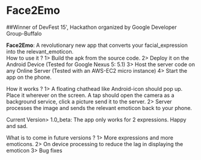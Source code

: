 # Face2Emo
##Winner of DevFest 15', Hackathon organized by Google Developer Group-Buffalo

**Face2Emo**: A revolutionary new app that converts your facial_expression into the relevant_emoticon. </br>
How to use it ?
1> Build the apk from the source code.
2> Deploy it on the Android Device (Tested for Google Nexus 5: 5.1)
3> Host the server code on any Online Server (Tested with an AWS-EC2 micro instance)
4> Start the app on the phone.

How it works ?
1> A floating chathead like Android-icon should pop up. Place it wherever on the screen. A tap should open the camera as a background service, click a picture send it to the server.
2> Server processes the image and sends the relevant emoticon back to your phone.

Current Version>
1.0_beta: The app only works for 2 expressions. Happy and sad.

What is to come in future versions ?
1> More expressions and more emoticons.
2> On device processing to reduce the lag in displaying the emoticon
3> Bug fixes
